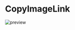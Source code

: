# CopyImageLink

![preview](https://raw.githubusercontent.com/Skamt/BDAddons/main/CopyImageLink/assets/preview.gif)